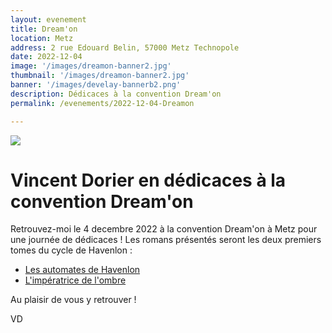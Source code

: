 ```yaml
---
layout: evenement
title: Dream'on
location: Metz
address: 2 rue Edouard Belin, 57000 Metz Technopole
date: 2022-12-04 
image: '/images/dreamon-banner2.jpg'
thumbnail: '/images/dreamon-banner2.jpg'
banner: '/images/develay-bannerb2.png'
description: Dédicaces à la convention Dream'on
permalink: /evenements/2022-12-04-Dreamon

---
```


![]({{page.image}})

# Vincent Dorier en dédicaces à la convention Dream'on

Retrouvez-moi le 4 decembre 2022 à la convention Dream'on à Metz pour une journée de dédicaces !
Les romans présentés seront les deux premiers tomes du cycle de Havenlon :

- [Les automates de Havenlon](https://vincentdorier.com/romans/les-automates-de-havenlon)
- [L'impératrice de l'ombre](https://vincentdorier.com/romans/l-imperatrice-de-l-ombre)

Au plaisir de vous y retrouver !
 
VD
